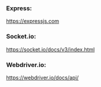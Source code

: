 ### Express:
https://expressjs.com
### Socket.io:
https://socket.io/docs/v3/index.html
### Webdriver.io:
https://webdriver.io/docs/api/

